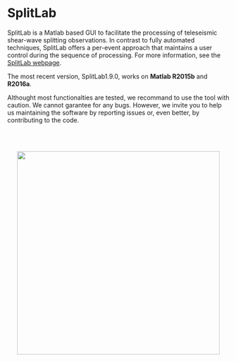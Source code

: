 # SplitLab

SplitLab is a Matlab based GUI to facilitate the processing of teleseismic shear-wave splitting observations. In contrast to fully automated techniques, SplitLab offers a per-event approach that maintains a user control during the sequence of processing. For more information, see the [SplitLab webpage](http://splitting.gm.univ-montp2.fr/).

The most recent version, SplitLab1.9.0, works on **Matlab R2015b** and **R2016a**.

Althought most functionalties are tested, we recommand to use the tool with caution. We cannot garantee for any bugs. However, we invite you to help us maintaining the software by reporting issues or, even better, by contributing to the code.

<br> </br>

<p align="center">
  <img src="https://github.com/john-robert/splitlab/blob/master/SplitLab1.9.0/screen.png" align="center" height="460">
</p>
